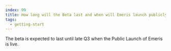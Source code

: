 ```yaml
---
index: 99
title: How long will the Beta last and when will Emeris launch publicly?
tags: 
  - getting-start
---
```


The beta is expected to last until late Q3 when the Public Launch of Emeris is live.
